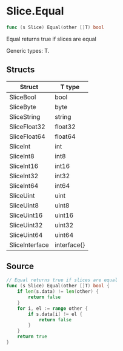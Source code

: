 # Slice.Equal

```go
func (s Slice) Equal(other []T) bool
```

Equal returns true if slices are equal

Generic types: T.

## Structs

| Struct | T type |
| ------ | ------ |
| SliceBool | bool |
| SliceByte | byte |
| SliceString | string |
| SliceFloat32 | float32 |
| SliceFloat64 | float64 |
| SliceInt | int |
| SliceInt8 | int8 |
| SliceInt16 | int16 |
| SliceInt32 | int32 |
| SliceInt64 | int64 |
| SliceUint | uint |
| SliceUint8 | uint8 |
| SliceUint16 | uint16 |
| SliceUint32 | uint32 |
| SliceUint64 | uint64 |
| SliceInterface | interface{} |

## Source

```go
// Equal returns true if slices are equal
func (s Slice) Equal(other []T) bool {
	if len(s.data) != len(other) {
		return false
	}
	for i, el := range other {
		if s.data[i] != el {
			return false
		}
	}
	return true
}
```

